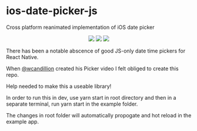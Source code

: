 # ios-date-picker-js
Cross platform reanimated implementation of iOS date picker

<p align="center">
    <a href="https://www.npmjs.com/package/ios-date-picker-js" alt="npm">
        <img src="https://img.shields.io/npm/v/ios-date-picker-js" /></a>
  <a href="https://expo.io/" alt="expo.io">
        <img src="https://img.shields.io/badge/Runs%20with%20Expo-000.svg?style=flat-square&logo=EXPO&labelColor=f3f3f3&logoColor=000" /></a>
  <a href="https://snack.expo.io/@git/github.com/app-sapiens/ios-date-picker-js:example" alt="Snack example">
        <img src="https://img.shields.io/badge/Run%20in%20Snack-4630EB.svg?style=flat-square&logo=EXPO&labelColor=FFF&logoColor=000" /></a>

</p>



There has been a notable abscence of good JS-only date time pickers for React Native.

When [@wcandillion](https://github.com/wcandillon) created his Picker video I felt obliged to create this repo.

Help needed to make this a useable library!

In order to run this in dev, use yarn start in root directory and then in a separate terminal, run yarn start in the example folder.

The changes in root folder will automatically propogate and hot reload in the example app.